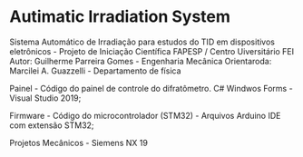 # Autimatic Irradiation System 

Sistema Automático de Irradiação para estudos do TID em dispositivos eletrônicos - Projeto de Iniciação Científica FAPESP / Centro Uiversitário FEI
Autor: Guilherme Parreira Gomes - Engenharia Mecânica
Orientaroda: Marcilei A. Guazzelli - Departamento de física



Painel - Código do painel de controle do difratômetro. C# Windwos Forms - Visual Studio 2019;

Firmware - Código do microcontrolador (STM32) - Arquivos Arduino IDE com extensão STM32;

Projetos Mecânicos - Siemens NX 19
